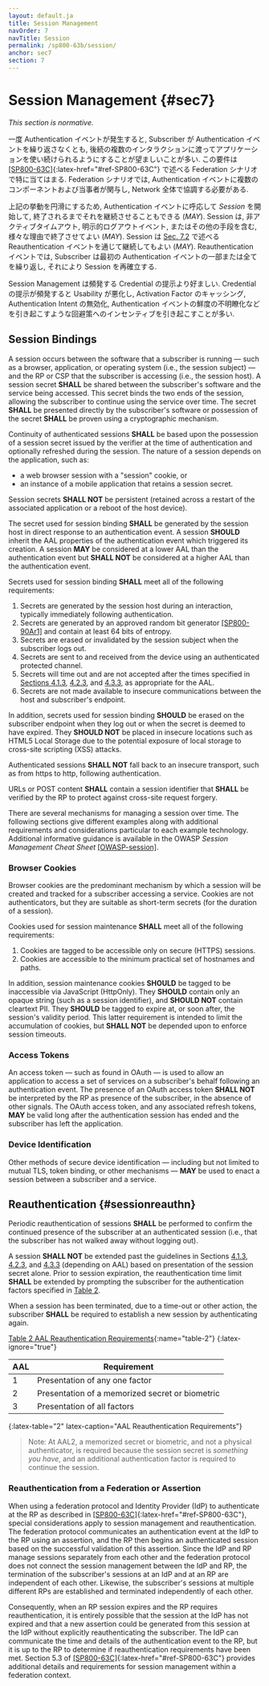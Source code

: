 ```yaml
---
layout: default.ja
title: Session Management
navOrder: 7
navTitle: Session
permalink: /sp800-63b/session/
anchor: sec7
section: 7
---
```


# Session Management {#sec7}

_This section is normative._

<!--
Once an authentication event has taken place, it is often desirable to allow the subscriber to continue using the application across multiple subsequent interactions without requiring them to repeat the authentication event. This requirement is particularly true for federation scenarios — described in [[SP800-63C]](../_sp800-63c/sec1_purpose.md#purpose){:latex-href="#ref-SP800-63C"} — where the authentication event necessarily involves several components and parties coordinating across a network.
-->

一度 Authentication イベントが発生すると, Subscriber が Authentication イベントを繰り返さなくとも, 後続の複数のインタラクションに渡ってアプリケーションを使い続けられるようにすることが望ましいことが多い.
この要件は [[SP800-63C]](../_sp800-63c/sec1_purpose.md#purpose){:latex-href="#ref-SP800-63C"} で述べる Federation シナリオで特に当てはまる.
Federation シナリオでは, Authentication イベントに複数のコンポーネントおよび当事者が関与し, Network 全体で協調する必要がある.

<!--
To facilitate this behavior, a *session* **MAY** be started in response to an authentication event, and continue the session until such time that it is terminated. The session **MAY** be terminated for any number of reasons, including but not limited to an inactivity timeout, an explicit logout event, or other means. The session **MAY** be continued through a reauthentication event — described in [Sec. 7.2](sec7_session.md#sessionreauthn) — wherein the subscriber repeats some or all of the initial authentication event, thereby re-establishing the session.
-->

上記の挙動を円滑にするため, Authentication イベントに呼応して *Session* を開始して, 終了されるまでそれを継続させることもできる (*MAY*).
Session は, 非アクティブタイムアウト, 明示的ログアウトイベント, またはその他の手段を含む, 様々な理由で終了させてよい (*MAY*).
Session は [Sec. 7.2](sec7_session.md#sessionreauthn) で述べる Reauthentication イベントを通じて継続してもよい (*MAY*).
Reauthentication イベントでは, Subscriber は最初の Authentication イベントの一部または全てを繰り返し, それにより Session を再確立する.

<!--
Session management is preferable over continual presentation of credentials as the poor usability of continual presentation often creates incentives for workarounds such as caching of activation factors, negating authentication intent and obscuring the freshness of the authentication event.
-->

Session Management は頻発する Credential の提示より好ましい.
Credential の提示が頻発すると Usability が悪化し, Activation Factor のキャッシング, Authentication Intent の無効化, Authentication イベントの鮮度の不明瞭化などを引き起こすような回避策へのインセンティブを引き起こすことが多い.

## Session Bindings

A session occurs between the software that a subscriber is running &mdash; such as a browser, application, or operating system (i.e., the session subject) &mdash; and the RP or CSP that the subscriber is accessing (i.e., the session host). A session secret **SHALL** be shared between the subscriber's software and the service being accessed. This secret binds the two ends of the session, allowing the subscriber to continue using the service over time. The secret **SHALL** be presented directly by the subscriber's software or possession of the secret **SHALL** be proven using a cryptographic mechanism.

Continuity of authenticated sessions **SHALL** be based upon the possession of a session secret issued by the verifier at the time of authentication and optionally refreshed during the session. The nature of a session depends on the application, such as:

* a web browser session with a "session" cookie, or
* an instance of a mobile application that retains a session secret.

Session secrets **SHALL NOT** be persistent (retained across a restart of the associated application or a reboot of the host device).

The secret used for session binding **SHALL** be generated by the session host in direct response to an authentication event. A session **SHOULD** inherit the AAL properties of the authentication event which triggered its creation. A session **MAY** be considered at a lower AAL than the authentication event but **SHALL NOT** be considered at a higher AAL than the authentication event.

Secrets used for session binding **SHALL** meet all of the following requirements:

1. Secrets are generated by the session host during an interaction, typically immediately following authentication.
2. Secrets are generated by an approved random bit generator [[SP800-90Ar1]](references.md#ref-SP800-90Ar1) and contain at least 64 bits of entropy.
3. Secrets are erased or invalidated by the session subject when the subscriber logs out.
4. Secrets are sent to and received from the device using an authenticated protected channel.
5. Secrets will time out and are not accepted after the times specified in [Sections 4.1.3](sec4_aal.md#aal1reauth), [4.2.3](sec4_aal.md#aal2reauth), and [4.3.3](sec4_aal.md#aal3reauth), as appropriate for the AAL.
6. Secrets are not made available to insecure communications between the host and subscriber's endpoint.

In addition, secrets used for session binding **SHOULD** be erased on the subscriber endpoint when they log out or when the secret is deemed to have expired. They **SHOULD NOT** be placed in insecure locations such as HTML5 Local Storage due to the potential exposure of local storage to cross-site scripting (XSS) attacks.

Authenticated sessions **SHALL NOT** fall back to an insecure transport, such as from https to http, following authentication.

URLs or POST content **SHALL** contain a session identifier that **SHALL** be verified by the RP to protect against cross-site request forgery.

There are several mechanisms for managing a session over time. The following sections give different examples along with additional requirements and considerations particular to each example technology. Additional informative guidance is available in the OWASP *Session Management Cheat Sheet* [[OWASP-session]](references.md#ref-OWASP-session).

### Browser Cookies

Browser cookies are the predominant mechanism by which a session will be created and tracked for a subscriber accessing a service. Cookies are not authenticators, but they are suitable as short-term secrets (for the duration of a session).

Cookies used for session maintenance **SHALL** meet all of the following requirements:

1. Cookies are tagged to be accessible only on secure (HTTPS) sessions.
2. Cookies are accessible to the minimum practical set of hostnames and paths.

In addition, session maintenance cookies **SHOULD** be tagged to be inaccessible via JavaScript (HttpOnly). They **SHOULD** contain only an opaque string (such as a session identifier), and **SHOULD NOT** contain cleartext PII. They **SHOULD** be tagged to expire at, or soon after, the session's validity period. This latter requirement is intended to limit the accumulation of cookies, but **SHALL NOT** be depended upon to enforce session timeouts.

### Access Tokens

An access token — such as found in OAuth — is used to allow an application to access a set of services on a subscriber's behalf following an authentication event. The presence of an OAuth access token **SHALL NOT** be interpreted by the RP as presence of the subscriber, in the absence of other signals. The OAuth access token, and any associated refresh tokens, **MAY** be valid long after the authentication session has ended and the subscriber has left the application.

### Device Identification

Other methods of secure device identification &mdash; including but not limited to mutual TLS, token binding, or other mechanisms &mdash; **MAY** be used to enact a session between a subscriber and a service.

## Reauthentication {#sessionreauthn}

Periodic reauthentication of sessions **SHALL** be performed to confirm the continued presence of the subscriber at an authenticated session (i.e., that the subscriber has not walked away without logging out).

A session **SHALL NOT** be extended past the guidelines in Sections [4.1.3](sec4_aal.md#aal1reauth), [4.2.3](sec4_aal.md#aal2reauth), and [4.3.3](sec4_aal.md#aal3reauth) (depending on AAL) based on presentation of the session secret alone. Prior to session expiration, the reauthentication time limit **SHALL** be extended by prompting the subscriber for the authentication factors specified in [Table 2](sec7_session.md#table-2).

When a session has been terminated, due to a time-out or other action, the subscriber **SHALL** be required to establish a new session by authenticating again.

[Table 2 AAL Reauthentication Requirements](sec7_session.md#table-2){:name="table-2"}
{:latex-ignore="true"}

|AAL|Requirement|
|----|----|
|1|Presentation of any one factor|
|2|Presentation of a memorized secret or biometric|
|3|Presentation of all factors|
{:latex-table="2" latex-caption="AAL Reauthentication Requirements"}

>Note: At AAL2, a memorized secret or biometric, and not a physical authenticator, is required because the session secret is *something you have*, and an additional authentication factor is required to continue the session.

### Reauthentication from a Federation or Assertion

When using a federation protocol and Identity Provider (IdP) to authenticate at the RP as described in [[SP800-63C]](../_sp800-63c/sec1_purpose.md#purpose){:latex-href="#ref-SP800-63C"}, special considerations apply to session management and reauthentication. The federation protocol communicates an authentication event at the IdP to the RP using an assertion, and the RP then begins an authenticated session based on the successful validation of this assertion. Since the IdP and RP manage sessions separately from each other and the federation protocol does not connect the session management between the IdP and RP, the termination of the subscriber's sessions at an IdP and at an RP are independent of each other. Likewise, the subscriber's sessions at multiple different RPs are established and terminated independently of each other.

Consequently, when an RP session expires and the RP requires reauthentication, it is entirely possible that the session at the IdP has not expired and that a new assertion could be generated from this session at the IdP without explicitly reauthenticating the subscriber. The IdP can communicate the time and details of the authentication event to the RP, but it is up to the RP to determine if reauthentication requirements have been met. Section 5.3 of [[SP800-63C]](../_sp800-63c/sec5_federation.md#federation-session){:latex-href="#ref-SP800-63C"} provides additional details and requirements for session management within a federation context.
